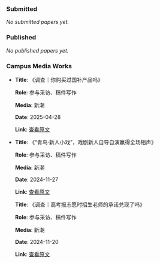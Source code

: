 ### Submitted
*No submitted papers yet.*

### Published
*No published papers yet.*

### Campus Media Works  
- **Title**: 《调查｜你购买过国补产品吗》 

  **Role**: 参与采访、稿件写作

  **Media**: 新潮

  **Date**: 2025-04-28

  **Link**: [查看原文](https://mp.weixin.qq.com/s/22AXOxoYGNeqjHNL8PE-Fg)  

- **Title**: 《“青鸟·新人小戏”，戏剧新人自导自演赢得全场相声》  

  **Role**: 参与采访、稿件写作  

  **Media**: 新潮 

  **Date**: 2024-11-27  

  **Link**: [查看原文](https://mp.weixin.qq.com/s/BWO5Yltp6cVhKS6_SYODQ)  

  **Title**: 《调查｜高考报志愿时招生老师的承诺兑现了吗》  

  **Role**: 参与采访、稿件写作

  **Media**: 新潮

  **Date**: 2024-11-20

  **Link**: [查看原文](https://mp.weixin.qq.com/s/qjHb-jnkMWLRY9G6A3RKuQ)
